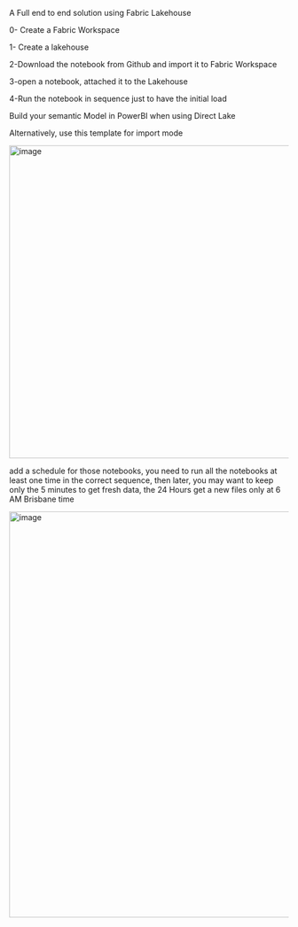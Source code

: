 A Full end to end solution using Fabric Lakehouse

0- Create a Fabric Workspace

1- Create a lakehouse

2-Download the notebook from Github and import it to Fabric Workspace

3-open a notebook, attached it to the Lakehouse

4-Run the notebook in sequence just to have the initial load

Build your semantic Model in PowerBI when using Direct Lake

Alternatively, use this template for import mode

<img width="565" alt="image" src="https://github.com/djouallah/aemo_fabric/assets/12554469/d6f9ef5c-641e-4849-9d99-139275023cdd">

add a schedule for those notebooks, you need to run all the notebooks at least one time in the correct sequence, then later, you may want to keep only the 5 minutes to get fresh data, the 24 Hours get a new files only at 6 AM Brisbane time


<img width="733" alt="image" src="https://github.com/djouallah/aemo_fabric/assets/12554469/62a5ac05-34b7-4ad8-af74-6d8d92a211a3">

